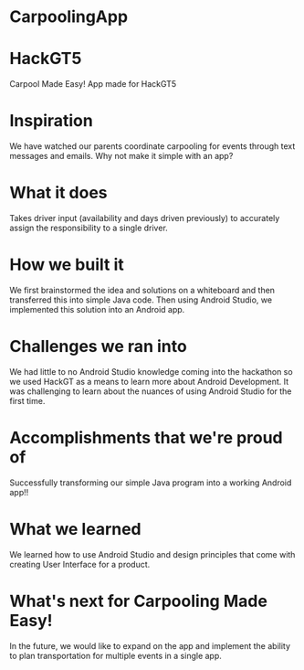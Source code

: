 # CarpoolingApp
# HackGT5
Carpool Made Easy! App made for HackGT5

# Inspiration
We have watched our parents coordinate carpooling for events through text messages and emails. Why not make it simple with an app?

# What it does
Takes driver input (availability and days driven previously) to accurately assign the responsibility to a single driver.

# How we built it
We first brainstormed the idea and solutions on a whiteboard and then transferred this into simple Java code. Then using Android Studio, we implemented this solution into an Android app.

# Challenges we ran into
We had little to no Android Studio knowledge coming into the hackathon so we used HackGT as a means to learn more about Android Development. It was challenging to learn about the nuances of using Android Studio for the first time.

# Accomplishments that we're proud of
Successfully transforming our simple Java program into a working Android app!!

# What we learned
We learned how to use Android Studio and design principles that come with creating User Interface for a product.

# What's next for Carpooling Made Easy!
In the future, we would like to expand on the app and implement the ability to plan transportation for multiple events in a single app.
